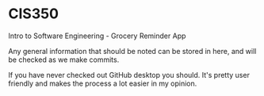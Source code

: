# CIS350
 Intro to Software Engineering - Grocery Reminder App

Any general information that should be noted can be stored in here, and will be checked as we make commits.

If you have never checked out GitHub desktop you should. It's pretty user friendly and makes the process a lot easier in my opinion.
